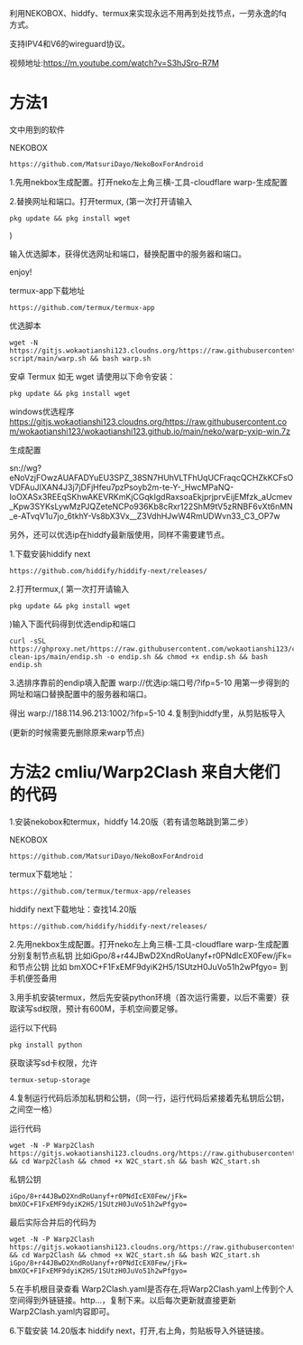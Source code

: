 利用NEKOBOX、hiddfy、termux来实现永远不用再到处找节点，一劳永逸的fq方式。 



支持IPV4和V6的wireguard协议。 




视频地址:https://m.youtube.com/watch?v=S3hJSro-R7M


# 方法1

文中用到的软件 

NEKOBOX 
``` 
https://github.com/MatsuriDayo/NekoBoxForAndroid
``` 
1.先用nekbox生成配置。打开neko左上角三横-工具-cloudflare warp-生成配置

2.替换网址和端口。打开termux,
(第一次打开请输入
``` 
pkg update && pkg install wget 
``` 
)

输入优选脚本，获得优选网址和端口，替换配置中的服务器和端口。

enjoy!

termux-app下载地址
``` 
https://github.com/termux/termux-app 
``` 

优选脚本
``` 
wget -N https://gitjs.wokaotianshi123.cloudns.org/https://raw.githubusercontent.com/wokaotianshi123/warp-script/main/warp.sh && bash warp.sh 
``` 
安卓 Termux 如无 wget 请使用以下命令安装：
``` 
pkg update && pkg install wget
``` 

windows优选程序 https://gitjs.wokaotianshi123.cloudns.org/https://raw.githubusercontent.com/wokaotianshi123/wokaotianshi123.github.io/main/neko/warp-yxip-win.7z

生成配置

sn://wg?eNoVzjFOwzAUAFADYuEU3SPZ_38SN7HUhVLTFhUqUCFraqcQCHZkKCFsOVDFAuJIXAN4J3j7jDFjHfeu7pzPsoyb2m-te-Y-_HwcMPaNQ-IoOXASx3REEqSKhwAKEVRKmKjCGqkIgdRaxsoaEkjprjprvEijEMfzk_aUcmev_Kpw3SYKsLywMzPJQZeteNCPo936Kb8cRxr122ShM9tV5zRNBF6vXt6nMN_e-ATvqV1u7jo_6tkhY-Vs8bX3Vx__Z3VdhHJwW4RmUDWvn33_C3_OP7w


另外，还可以优选ip在hiddfy最新版使用，同样不需要建节点。

1.下载安装hiddify next
``` 
https://github.com/hiddify/hiddify-next/releases/
``` 

2.打开termux,(
第一次打开请输入
```
pkg update && pkg install wget 
```
)输入下面代码得到优选endip和端口
``` 
curl -sSL https://ghproxy.net/https://raw.githubusercontent.com/wokaotianshi123/cf-clean-ips/main/endip.sh -o endip.sh && chmod +x endip.sh && bash endip.sh
``` 

3.选排序靠前的endip填入配置 warp://优选ip:端口号/?ifp=5-10 用第一步得到的网址和端口替换配置中的服务器和端口。

得出 warp://188.114.96.213:1002/?ifp=5-10
4.复制到hiddfy里，从剪贴板导入

(更新的时候需要先删除原来warp节点)



# 方法2 cmliu/Warp2Clash 来自大佬们的代码

1.安装nekobox和termux，hiddfy 14.20版（若有请忽略跳到第二步）

NEKOBOX 
``` 
https://github.com/MatsuriDayo/NekoBoxForAndroid
``` 
termux下载地址：
```
https://github.com/termux/termux-app/releases
```
hiddify next下载地址：查找14.20版
``` 
https://github.com/hiddify/hiddify-next/releases/
``` 

2.先用nekbox生成配置。打开neko左上角三横-工具-cloudflare warp-生成配置
分别复制节点私钥 比如iGpo/8+r44JBwD2XndRoUanyf+r0PNdIcEX0Few/jFk= 和节点公钥 比如 bmXOC+F1FxEMF9dyiK2H5/1SUtzH0JuVo51h2wPfgyo= 到手机便签备用

3.用手机安装termux，然后先安装python环境（首次运行需要，以后不需要）获取读写sd权限，预计有600M，手机空间要足够。

运行以下代码
``` 
pkg install python
```
获取读写sd卡权限，允许
``` 
termux-setup-storage
``` 
4.复制运行代码后添加私钥和公钥，（同一行，运行代码后紧接着先私钥后公钥，之间空一格）

运行代码

``` 
wget -N -P Warp2Clash https://gitjs.wokaotianshi123.cloudns.org/https://raw.githubusercontent.com/wokaotianshi123/Warp2Clash/main/W2C_start.sh && cd Warp2Clash && chmod +x W2C_start.sh && bash W2C_start.sh  
``` 
私钥公钥
``` 
iGpo/8+r44JBwD2XndRoUanyf+r0PNdIcEX0Few/jFk= bmXOC+F1FxEMF9dyiK2H5/1SUtzH0JuVo51h2wPfgyo=
``` 

最后实际合并后的代码为
``` 
wget -N -P Warp2Clash https://gitjs.wokaotianshi123.cloudns.org/https://raw.githubusercontent.com/wokaotianshi123/Warp2Clash/main/W2C_start.sh && cd Warp2Clash && chmod +x W2C_start.sh && bash W2C_start.sh iGpo/8+r44JBwD2XndRoUanyf+r0PNdIcEX0Few/jFk= bmXOC+F1FxEMF9dyiK2H5/1SUtzH0JuVo51h2wPfgyo=
``` 

5.在手机根目录查看 Warp2Clash.yaml是否存在,将Warp2Clash.yaml上传到个人空间得到外链链接。http...，复制下来。以后每次更新就直接更新Warp2Clash.yaml内容即可。

6.下载安装 14.20版本 hiddify next，打开,右上角，剪贴板导入外链链接。
